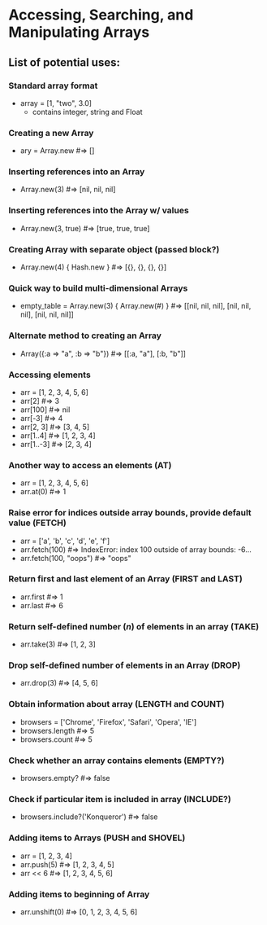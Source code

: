 # Accessing, Searching, and Manipulating Arrays

## List of potential uses:

### Standard array format
* array = [1, "two", 3.0]
  * contains integer, string and Float

### Creating a new Array
* ary = Array.new #=> []

### Inserting references into an Array
* Array.new(3) #=> [nil, nil, nil]

### Inserting references into the Array w/ values
* Array.new(3, true) #=> [true, true, true]

### Creating Array with separate object (passed block?)
* Array.new(4) { Hash.new } #=> [{}, {}, {}, {}]

### Quick way to build multi-dimensional Arrays
* empty_table = Array.new(3) { Array.new(#) } #=> [[nil, nil, nil], [nil, nil, nil], [nil, nil, nil]]

### Alternate method to creating an Array
* Array({:a => "a", :b => "b"}) #=> [[:a, "a"], [:b, "b"]]

### Accessing elements
* arr = [1, 2, 3, 4, 5, 6]
* arr[2] #=> 3
* arr[100] #=> nil
* arr[-3] #=> 4
* arr[2, 3] #=> [3, 4, 5]
* arr[1..4] #=> [1, 2, 3, 4]
* arr[1..-3] #=> [2, 3, 4]

### Another way to access an elements (AT)
* arr = [1, 2, 3, 4, 5, 6]
* arr.at(0) #=> 1

### Raise error for indices outside array bounds, provide default value (FETCH)
* arr = ['a', 'b', 'c', 'd', 'e', 'f']
* arr.fetch(100) #=> IndexError: index 100 outside of array bounds: -6...
* arr.fetch(100, "oops") #=> "oops"

### Return first and last element of an Array (FIRST and LAST)
* arr.first #=> 1
* arr.last #=> 6

### Return self-defined number (*n*) of elements in an array (TAKE)
* arr.take(3) #=> [1, 2, 3]

### Drop self-defined number of elements in an Array (DROP)
* arr.drop(3) #=> [4, 5, 6]

### Obtain information about array (LENGTH and COUNT)
* browsers = ['Chrome', 'Firefox', 'Safari', 'Opera', 'IE']
* browsers.length #=> 5
* browsers.count #=> 5

### Check whether an array contains elements (EMPTY?)
*  browsers.empty? #=> false

### Check if  particular item is included in array (INCLUDE?)
* browsers.include?('Konqueror') #=> false

### Adding items to Arrays (PUSH and SHOVEL)
* arr = [1, 2, 3, 4]
* arr.push(5) #=> [1, 2, 3, 4, 5]
* arr << 6 #=> [1, 2, 3, 4, 5, 6]

### Adding items to beginning of Array
* arr.unshift(0) #=> [0, 1, 2, 3, 4, 5, 6]
